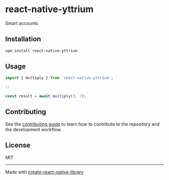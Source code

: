 # react-native-yttrium

Smart accounts

## Installation

```sh
npm install react-native-yttrium
```

## Usage


```js
import { multiply } from 'react-native-yttrium';

// ...

const result = await multiply(3, 7);
```


## Contributing

See the [contributing guide](CONTRIBUTING.md) to learn how to contribute to the repository and the development workflow.

## License

MIT

---

Made with [create-react-native-library](https://github.com/callstack/react-native-builder-bob)
